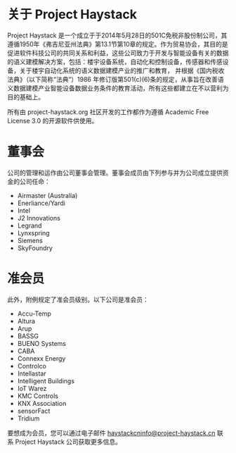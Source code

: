 # 关于 Project Haystack
Project Haystack 是一个成立于于2014年5月28日的501C免税非股份制公司，其遵循1950年《弗吉尼亚州法典》第13.1节第10章的规定。作为贸易协会，其目的是促进软件科技公司的共同关系和利益，这些公司致力于开发与智能设备有关的数据的语义建模解决方案，包括：楼宇设备系统，自动化和控制设备，传感器和传感设备，关于楼宇自动化系统的语义数据建模产业的推广和教育， 并根据《国内税收法典》（以下简称“法典”）1986 年修订版第501(c)(6)条的规定，从事旨在改善语义数据建模产业智能设备数据业务条件的教育活动，所有这些都建立在不以营利为目的基础上。

所有由 project-haystack.org 社区开发的工作都作为遵循 Academic Free License 3.0 的开源软件供使用。

# 董事会
公司的管理和运作由公司董事会管理。董事会成员由下列参与并为公司成立提供资金的公司任命：

+ Airmaster (Australia)
+ Enerliance/Yardi
+ Intel
+ J2 Innovations
+ Legrand
+ Lynxspring
+ Siemens
+ SkyFoundry

# 准会员
此外，附例规定了准会员级别。以下公司是准会员：

+ Accu-Temp
+ Altura
+ Arup
+ BASSG
+ BUENO Systems
+ CABA
+ Connexx Energy
+ Controlco
+ Intellastar
+ Intelligent Buildings
+ IoT Warez
+ KMC Controls
+ KNX Association
+ sensorFact
+ Tridium

要想成为会员，您可以通过电子邮件 haystackcninfo@project-haystack.cn 联系 Project Haystack 公司获取更多信息。